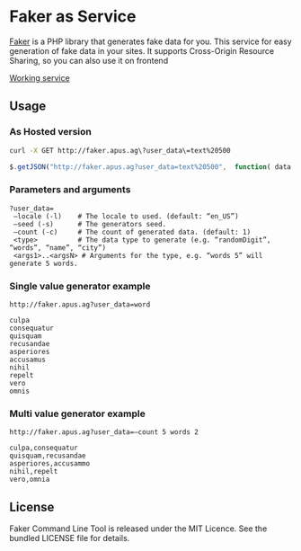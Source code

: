 # Faker as Service

[Faker](https://github.com/fzaninotto/faker) is a PHP library that generates fake data for you.
This service for easy generation of fake data in your sites. It supports Cross-Origin Resource Sharing, so you can also use it on frontend 

[Working service](http://faker.apus.ag)

## Usage

### As Hosted version

```bash
curl -X GET http://faker.apus.ag\?user_data\=text%20500
```

```javascript
$.getJSON("http://faker.apus.ag?user_data=text%20500", 	function( data ) {console.log(data)})
```

### Parameters and arguments

```
?user_data=
 —locale (-l)    # The locale to used. (default: “en_US”)
 —seed (-s)      # The generators seed.
 —count (-c)     # The count of generated data. (default: 1)
 <type>          # The data type to generate (e.g. “randomDigit”, “words”, “name”, “city”)
 <args1>..<argsN> # Arguments for the type, e.g. “words 5” will generate 5 words.
```

### Single value generator example

```
http://faker.apus.ag?user_data=word

culpa
consequatur
quisquam
recusandae
asperiores
accusamus
nihil
repelt
vero
omnis
```

### Multi value generator example

```
http://faker.apus.ag?user_data=—count 5 words 2

culpa,consequatur
quisquam,recusandae
asperiores,accusammo
nihil,repelt
vero,omnia
```

## License

Faker Command Line Tool is released under the MIT Licence. See the bundled LICENSE file for details.
